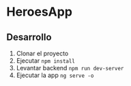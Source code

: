# HeroesApp

## Desarrollo

1. Clonar el proyecto
2. Ejecutar ```npm install```
3. Levantar backend ```npm run dev-server```
4. Ejecutar la app ```ng serve -o```